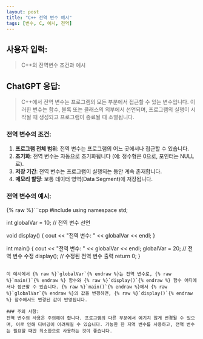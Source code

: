 ```yaml
---
layout: post
title: "C++ 전역 변수 예시"
tags: [변수, C, 예시, 전역]
---
```


## 사용자 입력:
> C++의 전역변수 조건과 예시

## ChatGPT 응답:
> C++에서 전역 변수는 프로그램의 모든 부분에서 접근할 수 있는 변수입니다. 이러한 변수는 함수, 블록 또는 클래스의 외부에서 선언되며, 프로그램의 실행이 시작될 때 생성되고 프로그램이 종료될 때 소멸됩니다.

### 전역 변수의 조건:
1. **프로그램 전체 범위**: 전역 변수는 프로그램의 어느 곳에서나 접근할 수 있습니다.
2. **초기화**: 전역 변수는 자동으로 초기화됩니다 (예: 정수형은 0으로, 포인터는 NULL로).
3. **저장 기간**: 전역 변수는 프로그램이 실행되는 동안 계속 존재합니다.
4. **메모리 할당**: 보통 데이터 영역(Data Segment)에 저장됩니다.

### 전역 변수의 예시:

{% raw %}```cpp
#include <iostream>
using namespace std;

int globalVar = 10; // 전역 변수 선언

void display() {
    cout << "전역 변수: " << globalVar << endl;
}

int main() {
    cout << "전역 변수: " << globalVar << endl;
    globalVar = 20; // 전역 변수 수정
    display(); // 수정된 전역 변수 출력
    return 0;
}
```{% endraw %}

이 예시에서 {% raw %}`globalVar`{% endraw %}는 전역 변수로, {% raw %}`main()`{% endraw %} 함수와 {% raw %}`display()`{% endraw %} 함수 어디에서나 접근할 수 있습니다. {% raw %}`main()`{% endraw %}에서 {% raw %}`globalVar`{% endraw %}의 값을 변경하면, {% raw %}`display()`{% endraw %} 함수에서도 변경된 값이 반영됩니다.

### 주의 사항:
전역 변수의 사용은 주의해야 합니다. 프로그램의 다른 부분에서 예기치 않게 변경될 수 있으며, 이로 인해 디버깅이 어려워질 수 있습니다. 가능한 한 지역 변수를 사용하고, 전역 변수는 필요할 때만 최소한으로 사용하는 것이 좋습니다.

